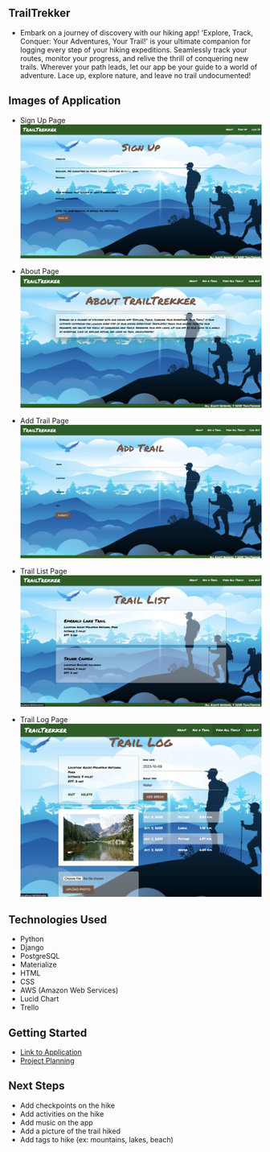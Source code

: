 ## TrailTrekker
- Embark on a journey of discovery with our hiking app! 'Explore, Track, Conquer: Your Adventures, Your Trail!' is your ultimate companion for logging every step of your hiking expeditions. Seamlessly track your routes, monitor your progress, and relive the thrill of conquering new trails. Wherever your path leads, let our app be your guide to a world of adventure. Lace up, explore nature, and leave no trail undocumented!

## Images of Application
- Sign Up Page
![Alt text](main_app/static/image/trailtrekkersignup.png)

- About Page
![Alt text](main_app/static/image/trailtrekkerabout.png)

- Add Trail Page
![Alt text](main_app/static/image/trailtrekkeraddtrail.png)

- Trail List Page
![Alt text](main_app/static/image/trailtrekkerindex.png)

- Trail Log Page
![Alt text](main_app/static/image/trailtrekkerdetail.png)

## Technologies Used
- Python
- Django
- PostgreSQL
- Materialize
- HTML
- CSS
- AWS (Amazon Web Services)
- Lucid Chart
- Trello

## Getting Started
- [Link to Application]()
- [Project Planning](https://trello.com/b/OttwtEVi/trailtrekker)

## Next Steps
- Add checkpoints on the hike
- Add activities on the hike
- Add music on the app
- Add a picture of the trail hiked
- Add tags to hike (ex: mountains, lakes, beach)